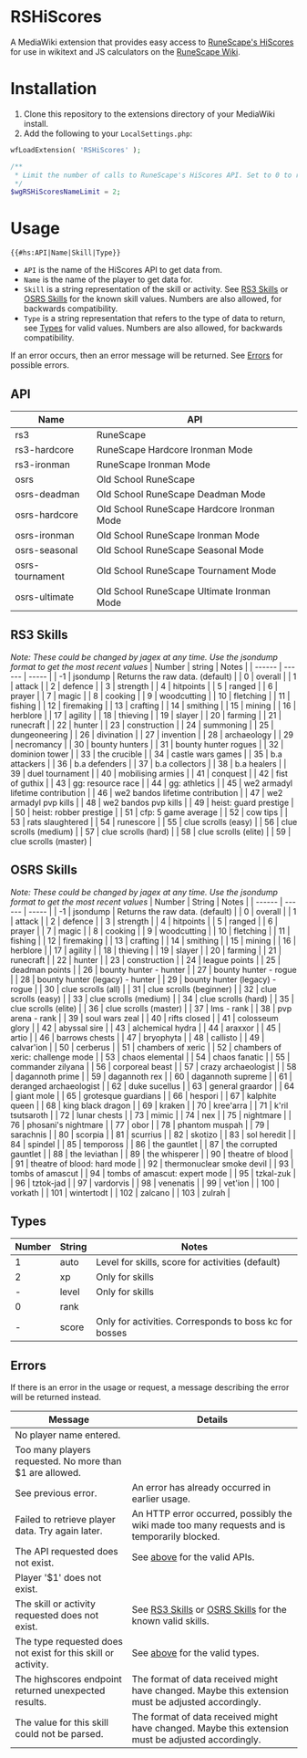 # RSHiScores

A MediaWiki extension that provides easy access to [RuneScape's HiScores](http://services.runescape.com/m=hiscore/ranking) for use in wikitext and JS calculators on the [RuneScape Wiki](https://runescape.wiki).

# Installation

1. Clone this repository to the extensions directory of your MediaWiki install.
2. Add the following to your `LocalSettings.php`:

```php
wfLoadExtension( 'RSHiScores' );

/**
 * Limit the number of calls to RuneScape's HiScores API. Set to 0 to remove limit.
 */
$wgRSHiScoresNameLimit = 2;
```

# Usage

`{{#hs:API|Name|Skill|Type}}`
- `API` is the name of the HiScores API to get data from.
- `Name` is the name of the player to get data for.
- `Skill` is a string representation of the skill or activity. See [RS3 Skills](#rs3-skills) or [OSRS Skills](#osrs-skills) for the known skill values. Numbers are also allowed, for backwards compatibility.
- `Type` is a string representation that refers to the type of data to return, see [Types](#types) for valid values. Numbers are also allowed, for backwards compatibility.

If an error occurs, then an error message will be returned. See [Errors](#errors) for possible errors.

## API
| Name            | API                                        |
| --------------- | ------------------------------------------ |
| rs3             | RuneScape                                  |
| rs3-hardcore    | RuneScape Hardcore Ironman Mode            |
| rs3-ironman     | RuneScape Ironman Mode                     |
| osrs            | Old School RuneScape                       |
| osrs-deadman    | Old School RuneScape Deadman Mode          |
| osrs-hardcore   | Old School RuneScape Hardcore Ironman Mode |
| osrs-ironman    | Old School RuneScape Ironman Mode          |
| osrs-seasonal   | Old School RuneScape Seasonal Mode         |
| osrs-tournament | Old School RuneScape Tournament Mode       |
| osrs-ultimate   | Old School RuneScape Ultimate Ironman Mode |

## RS3 Skills
*Note: These could be changed by jagex at any time. Use the jsondump format to get the most recent values*
| Number | string | Notes |
| ------ | ------ | ----- |
| -1     | jsondump | Returns the raw data. (default) |
| 0      | overall |
| 1      | attack |
| 2      | defence |
| 3      | strength |
| 4      | hitpoints |
| 5      | ranged |
| 6      | prayer |
| 7      | magic |
| 8      | cooking |
| 9      | woodcutting |
| 10     | fletching |
| 11     | fishing |
| 12     | firemaking |
| 13     | crafting |
| 14     | smithing |
| 15     | mining |
| 16     | herblore |
| 17     | agility |
| 18     | thieving |
| 19     | slayer |
| 20     | farming |
| 21     | runecraft |
| 22     | hunter |
| 23     | construction |
| 24     | summoning |
| 25     | dungeoneering |
| 26     | divination |
| 27     | invention |
| 28     | archaeology |
| 29     | necromancy |
| 30     | bounty hunters |
| 31     | bounty hunter rogues |
| 32     | dominion tower |
| 33     | the crucible |
| 34     | castle wars games |
| 35     | b.a attackers |
| 36     | b.a defenders |
| 37     | b.a collectors |
| 38     | b.a healers |
| 39     | duel tournament |
| 40     | mobilising armies |
| 41     | conquest |
| 42     | fist of guthix |
| 43     | gg: resource race |
| 44     | gg: athletics |
| 45     | we2 armadyl lifetime contribution |
| 46     | we2 bandos lifetime contribution |
| 47     | we2 armadyl pvp kills |
| 48     | we2 bandos pvp kills |
| 49     | heist: guard prestige |
| 50     | heist: robber prestige |
| 51     | cfp: 5 game average |
| 52     | cow tips |
| 53     | rats slaughtered |
| 54     | runescore |
| 55     | clue scrolls (easy) |
| 56     | clue scrolls (medium) |
| 57     | clue scrolls (hard) |
| 58     | clue scrolls (elite) |
| 59     | clue scrolls (master) |

## OSRS Skills
*Note: These could be changed by jagex at any time. Use the jsondump format to get the most recent values*
| Number | String | Notes |
| ------ | ------ | ----- |
| -1     | jsondump | Returns the raw data. (default) |
| 0      | overall |
| 1      | attack |
| 2      | defence |
| 3      | strength |
| 4      | hitpoints |
| 5      | ranged |
| 6      | prayer |
| 7      | magic |
| 8      | cooking |
| 9      | woodcutting |
| 10     | fletching |
| 11     | fishing |
| 12     | firemaking |
| 13     | crafting |
| 14     | smithing |
| 15     | mining |
| 16     | herblore |
| 17     | agility |
| 18     | thieving |
| 19     | slayer |
| 20     | farming |
| 21     | runecraft |
| 22     | hunter |
| 23     | construction |
| 24     | league points |
| 25     | deadman points |
| 26     | bounty hunter - hunter |
| 27     | bounty hunter - rogue |
| 28     | bounty hunter (legacy) - hunter |
| 29     | bounty hunter (legacy) - rogue |
| 30     | clue scrolls (all) |
| 31     | clue scrolls (beginner) |
| 32     | clue scrolls (easy) |
| 33     | clue scrolls (medium) |
| 34     | clue scrolls (hard) |
| 35     | clue scrolls (elite) |
| 36     | clue scrolls (master) |
| 37     | lms - rank |
| 38     | pvp arena - rank |
| 39     | soul wars zeal |
| 40     | rifts closed |
| 41     | colosseum glory |
| 42     | abyssal sire |
| 43     | alchemical hydra |
| 44     | araxxor |
| 45     | artio |
| 46     | barrows chests |
| 47     | bryophyta |
| 48     | callisto |
| 49     | calvar'ion |
| 50     | cerberus |
| 51     | chambers of xeric |
| 52     | chambers of xeric: challenge mode |
| 53     | chaos elemental |
| 54     | chaos fanatic |
| 55     | commander zilyana |
| 56     | corporeal beast |
| 57     | crazy archaeologist |
| 58     | dagannoth prime |
| 59     | dagannoth rex |
| 60     | dagannoth supreme |
| 61     | deranged archaeologist |
| 62     | duke sucellus |
| 63     | general graardor |
| 64     | giant mole |
| 65     | grotesque guardians |
| 66     | hespori |
| 67     | kalphite queen |
| 68     | king black dragon |
| 69     | kraken |
| 70     | kree'arra |
| 71     | k'ril tsutsaroth |
| 72     | lunar chests |
| 73     | mimic |
| 74     | nex |
| 75     | nightmare |
| 76     | phosani's nightmare |
| 77     | obor |
| 78     | phantom muspah |
| 79     | sarachnis |
| 80     | scorpia |
| 81     | scurrius |
| 82     | skotizo |
| 83     | sol heredit |
| 84     | spindel |
| 85     | tempoross |
| 86     | the gauntlet |
| 87     | the corrupted gauntlet |
| 88     | the leviathan |
| 89     | the whisperer |
| 90     | theatre of blood |
| 91     | theatre of blood: hard mode |
| 92     | thermonuclear smoke devil |
| 93     | tombs of amascut |
| 94     | tombs of amascut: expert mode |
| 95     | tzkal-zuk |
| 96     | tztok-jad |
| 97     | vardorvis |
| 98     | venenatis |
| 99     | vet'ion |
| 100    | vorkath |
| 101    | wintertodt |
| 102    | zalcano |
| 103    | zulrah |

## Types
| Number | String | Notes           |
| ------ | ------ | --------------- |
| 1      | auto   | Level for skills, score for activities (default) |
| 2      | xp     | Only for skills |
| -      | level  | Only for skills |
| 0      | rank   |                 |
| -      | score  | Only for activities. Corresponds to boss kc for bosses |

## Errors
If there is an error in the usage or request, a message describing the error will be returned instead.

| Message | Details |
| ------- | ------- |
| No player name entered. |
| Too many players requested. No more than $1 are allowed. |
| See previous error. | An error has already occurred in earlier usage. |
| Failed to retrieve player data. Try again later. | An HTTP error occurred, possibly the wiki made too many requests and is temporarily blocked. |
| The API requested does not exist. | See [above](#api) for the valid APIs.
| Player '$1' does not exist. |
| The skill or activity requested does not exist. | See [RS3 Skills](#rs3-skills) or [OSRS Skills](#osrs-skills) for the known valid skills. |
| The type requested does not exist for this skill or activity. | See [above](#Types) for the valid types. |
| The highscores endpoint returned unexpected results. | The format of data received might have changed. Maybe this extension must be adjusted accordingly. |
| The value for this skill could not be parsed. | The format of data received might have changed. Maybe this extension must be adjusted accordingly. |
